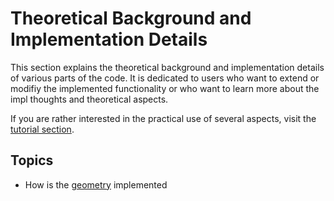# Theoretical Background and Implementation Details

This section explains the theoretical background and implementation details 
of various parts of the code. It is dedicated to users who want to extend
or modifiy the implemented functionality or who want to learn more about 
the impl thoughts and theoretical aspects.

If you are rather interested in the practical use of several aspects, visit
the [tutorial section](../tutorials/tutorialsOverview.md).

## Topics

* How is the [geometry](theoryGrid.md) implemented
